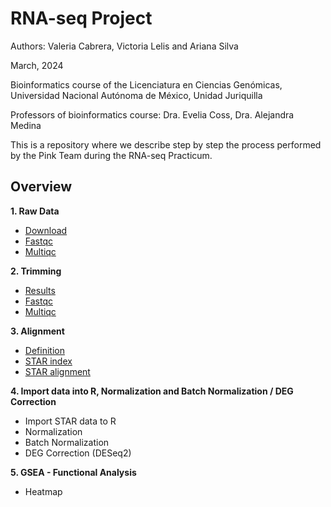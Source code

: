 # RNA-seq Project
Authors: Valeria Cabrera, Victoria Lelis and Ariana Silva

March, 2024

Bioinformatics course of the Licenciatura en Ciencias Genómicas, Universidad Nacional Autónoma de México, Unidad Juriquilla

Professors of bioinformatics course: Dra. Evelia Coss, Dra. Alejandra Medina

This is a repository where we describe step by step the process performed by the Pink Team during the RNA-seq Practicum.

## Overview

**1. Raw Data**
- [Download](https://github.com/arianaresi/RNA-seq/tree/main/RawData/Download)
- [Fastqc](https://github.com/arianaresi/RNA-seq/tree/main/RawData/Fastqc)
- [Multiqc](https://github.com/arianaresi/RNA-seq/tree/main/RawData/Multiqc)

**2. Trimming**

   - [Results](https://github.com/arianaresi/RNA-seq/tree/main/Trimming/Results)
   - [Fastqc](https://github.com/arianaresi/RNA-seq/tree/main/Trimming/Fastqc_trimmed)
   - [Multiqc](https://github.com/arianaresi/RNA-seq/tree/main/Trimming/Multiqc_trimmed)

**3. Alignment**

   - [Definition]()
   - [STAR index](https://github.com/arianaresi/RNA-seq/tree/main/Alignment/STAR_index)
   - [STAR alignment](https://github.com/arianaresi/RNA-seq/tree/main/Alignment/STAR_alignment)
  
**4. Import data into R, Normalization and Batch Normalization / DEG Correction**

   - Import STAR data to R
   - Normalization
   - Batch Normalization
   - DEG Correction (DESeq2)
  
**5. GSEA - Functional Analysis**
- Heatmap
